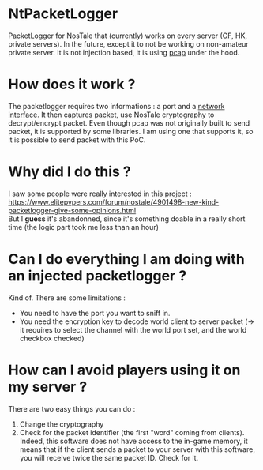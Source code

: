 # NtPacketLogger
PacketLogger for NosTale that (currently) works on every server (GF, HK, private servers). In the future, except it to not be working on non-amateur private server.
It is not injection based, it is using [pcap](https://fr.wikipedia.org/wiki/Pcap) under the hood.

# How does it work ?
The packetlogger requires two informations : a port and a [network interface](https://wiki.wireshark.org/CaptureSetup/NetworkInterfaces).
It then captures packet, use NosTale cryptography to decrypt/encrypt packet.
Even though pcap was not originally built to send packet, it is supported by some libraries. I am using one that supports it, so it is possible to send packet with this PoC.

# Why did I do this ?
I saw some people were really interested in this project : https://www.elitepvpers.com/forum/nostale/4901498-new-kind-packetlogger-give-some-opinions.html \
But I __guess__ it's abandonned, since it's something doable in a really short time (the logic part took me less than an hour)

# Can I do everything I am doing with an injected packetlogger ?
Kind of. There are some limitations :
- You need to have the port you want to sniff in.
- You need the encryption key to decode world client to server packet (-> it requires to select the channel with the world port set, and the world checkbox checked)

# How can I avoid players using it on my server ?
There are two easy things you can do :
1) Change the cryptography
2) Check for the packet identifier (the first "word" coming from clients). Indeed, this software does not have access to the in-game memory, it means that if the client sends a packet to your server with this software, you will receive twice the same packet ID. Check for it.
